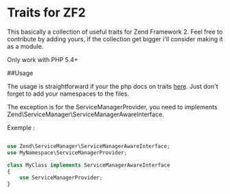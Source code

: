 # Traits for ZF2

This basically a collection of useful traits for Zend Framework 2.
Feel free to contribute by adding yours, if the collection get bigger i'll 
consider making it as a module.

Only work with PHP  5.4+

##Usage

The usage is straightforward if your the php docs on traits [here](http://php.net/manual/fr/language.oop5.traits.php).
Just don't forget to add your namespaces to the files.

The exception is for the ServiceManagerProvider, you need to implements Zend\ServiceManager\ServiceManagerAwareInterface.

Exemple :

```php

use Zend\ServiceManager\ServiceManagerAwareInterface;
use MyNamespace\ServiceManagerProvider;

class MyClass implements ServiceManagerAwareInterface
{
    use ServiceManagerProvider;
}

```
